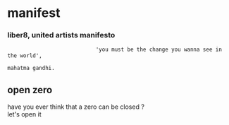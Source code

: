 # manifest
### liber8, united artists manifesto
                                'you must be the change you wanna see in the world',
                                                                        mahatma gandhi. 
## open zero
have you ever think that a zero can be closed ?  
let's open it



